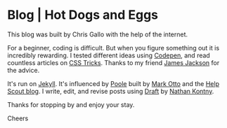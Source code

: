 Blog | Hot Dogs and Eggs
========================

This blog was built by Chris Gallo with the help of the internet.

For a beginner, coding is difficult. But when you figure something out it is incredibly rewarding. I tested different ideas using [Codepen](http://codepen.io/cjgallo/), and read countless articles on [CSS Tricks](http://css-tricks.com/). Thanks to my friend [James Jackson](https://twitter.com/thejacksonjd) for the advice. 

It's run on [Jekyll](http://jekyllrb.com/). It's influenced by [Poole](http://getpoole.com/) built by [Mark Otto](https://twitter.com/mdo) and the [Help Scout blog](http://www.helpscout.net/blog/). I write, edit, and revise posts using [Draft](https://draftin.com/) by [Nathan Kontny](https://twitter.com/natekontny).

Thanks for stopping by and enjoy your stay. 

Cheers
